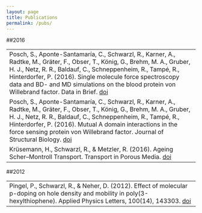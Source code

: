 ```yaml
---
layout: page
title: Publications
permalink: /pubs/
---
```


##2016

|   |
|:--|
|Posch, S., Aponte-Santamaría, C., Schwarzl, R., Karner, A., Radtke, M., Gräter, F., Obser, T., König, G., Brehm, M. A., Gruber, H. J., Netz, R. R., Baldauf, C., Schneppenheim, R., Tampé, R., Hinterdorfer, P. (2016). Single molecule force spectroscopy data and BD- and MD simulations on the blood protein von Willebrand factor. Data in Brief. [doi](http://doi.org/10.1016/j.dib.2016.07.031)|
|Posch, S., Aponte-Santamaría, C., Schwarzl, R., Karner, A., Radtke, M., Gräter, F., Obser, T., König, G., Brehm, M. A., Gruber, H. J., Netz, R. R., Baldauf, C., Schneppenheim, R., Tampé, R., Hinterdorfer, P. (2016). Mutual A domain interactions in the force sensing protein von Willebrand factor. Journal of Structural Biology. [doi](http://doi.org/10.1016/j.jsb.2016.04.012)|
|Krüsemann, H., Schwarzl, R., & Metzler, R. (2016). Ageing Scher–Montroll Transport. Transport in Porous Media. [doi](http://doi.org/10.1007/s11242-016-0686-y)|

##2012

|   |
|:--|
|Pingel, P., Schwarzl, R., & Neher, D. (2012). Effect of molecular p-doping on hole density and mobility in poly(3-hexylthiophene). Applied Physics Letters, 100(14), 143303. [doi](http://doi.org/10.1063/1.3701729)|
